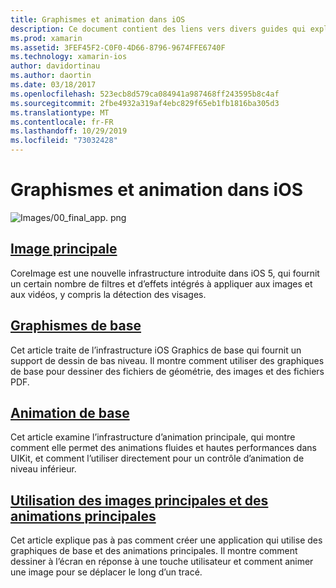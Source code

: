 ```yaml
---
title: Graphismes et animation dans iOS
description: Ce document contient des liens vers divers guides qui expliquent comment utiliser les infrastructures principales d’image, de noyau et d’animation dans Xamarin. iOS.
ms.prod: xamarin
ms.assetid: 3FEF45F2-C0F0-4D66-8796-9674FFE6740F
ms.technology: xamarin-ios
author: davidortinau
ms.author: daortin
ms.date: 03/18/2017
ms.openlocfilehash: 523ecb8d579ca084941a987468ff243595b8c4af
ms.sourcegitcommit: 2fbe4932a319af4ebc829f65eb1fb1816ba305d3
ms.translationtype: MT
ms.contentlocale: fr-FR
ms.lasthandoff: 10/29/2019
ms.locfileid: "73032428"
---
```

# <a name="graphics-and-animation-in-ios"></a>Graphismes et animation dans iOS

![Images/00_final_app. png](images/00-final-app.png "Exemple d’exécution d’application")

## <a name="core-imageiosplatformgraphics-animation-iosintroduction-to-coreimagemd"></a>[Image principale](~/ios/platform/graphics-animation-ios/introduction-to-coreimage.md)

CoreImage est une nouvelle infrastructure introduite dans iOS 5, qui fournit un certain nombre de filtres et d’effets intégrés à appliquer aux images et aux vidéos, y compris la détection des visages.

## <a name="core-graphicsiosplatformgraphics-animation-ioscore-graphicsmd"></a>[Graphismes de base](~/ios/platform/graphics-animation-ios/core-graphics.md)

Cet article traite de l’infrastructure iOS Graphics de base qui fournit un support de dessin de bas niveau. Il montre comment utiliser des graphiques de base pour dessiner des fichiers de géométrie, des images et des fichiers PDF.

## <a name="core-animationiosplatformgraphics-animation-ioscore-animationmd"></a>[Animation de base](~/ios/platform/graphics-animation-ios/core-animation.md)

Cet article examine l’infrastructure d’animation principale, qui montre comment elle permet des animations fluides et hautes performances dans UIKit, et comment l’utiliser directement pour un contrôle d’animation de niveau inférieur.

## <a name="using-core-graphics-and-core-animationiosplatformgraphics-animation-iosgraphics-animation-walkthroughmd"></a>[Utilisation des images principales et des animations principales](~/ios/platform/graphics-animation-ios/graphics-animation-walkthrough.md)

Cet article explique pas à pas comment créer une application qui utilise des graphiques de base et des animations principales. Il montre comment dessiner à l’écran en réponse à une touche utilisateur et comment animer une image pour se déplacer le long d’un tracé.
